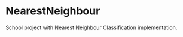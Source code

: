 NearestNeighbour
================

School project with Nearest Neighbour Classification implementation.
